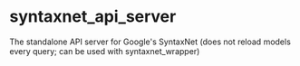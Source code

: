 # syntaxnet_api_server
The standalone API server for Google's SyntaxNet (does not reload models every query; can be used with syntaxnet_wrapper)
